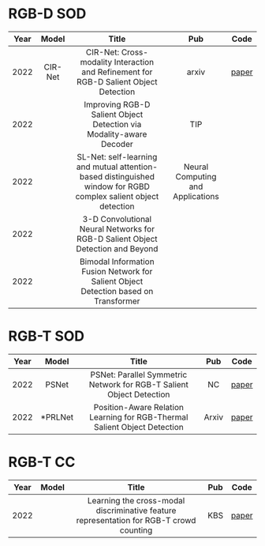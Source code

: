 # RGB-D SOD
**Year** |**Model** |**Title** |**Pub**| **Code** 
:--: | :--: | :--: | :--: | :--: 
2022| CIR-Net |CIR-Net: Cross-modality Interaction and Refinement for RGB-D Salient Object Detection |arxiv | [paper](https://arxiv.org/pdf/2210.02843.pdf)
2022|   |Improving RGB-D Salient Object Detection via Modality-aware Decoder  |TIP| 
2022|   |SL-Net: self-learning and mutual attention-based distinguished window for RGBD complex salient object detection  |Neural Computing and Applications| 
2022|   |3-D Convolutional Neural Networks for RGB-D Salient Object Detection and Beyond  | | 
2022|   |Bimodal Information Fusion Network for Salient Object Detection based on Transformer  | | 





# RGB-T SOD
**Year** |**Model** |**Title** |**Pub**| **Code** 
:--: | :--: | :--: | :--: | :--: 
2022| PSNet |PSNet: Parallel Symmetric Network for RGB-T Salient Object Detection |NC | [paper](https://doi.org/10.1016/j.neucom.2022.09.052)
2022| *PRLNet |Position-Aware Relation Learning for RGB-Thermal Salient Object Detection|Arxiv| [paper](https://arxiv.org/pdf/2209.10158.pdf)




# RGB-T CC
**Year** |**Model** |**Title** |**Pub**| **Code** 
:--: | :--: | :--: | :--: | :--: 
2022|   |Learning the cross-modal discriminative feature representation for RGB-T crowd counting |KBS| [paper](https://doi.org/10.1016/j.knosys.2022.109944)

